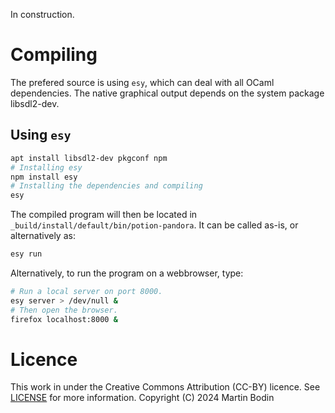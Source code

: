 
In construction.


# Compiling

The prefered source is using `esy`, which can deal with all OCaml dependencies.
The native graphical output depends on the system package libsdl2-dev.

## Using `esy`

```bash
apt install libsdl2-dev pkgconf npm
# Installing esy
npm install esy
# Installing the dependencies and compiling
esy
```

The compiled program will then be located in `_build/install/default/bin/potion-pandora`.
It can be called as-is, or alternatively as:
```bash
esy run
```

Alternatively, to run the program on a webbrowser, type:
```bash
# Run a local server on port 8000.
esy server > /dev/null &
# Then open the browser.
firefox localhost:8000 &
```


# Licence

This work in under the Creative Commons Attribution (CC-BY) licence.
See [LICENSE](./LICENSE) for more information.
Copyright (C) 2024 Martin Bodin

